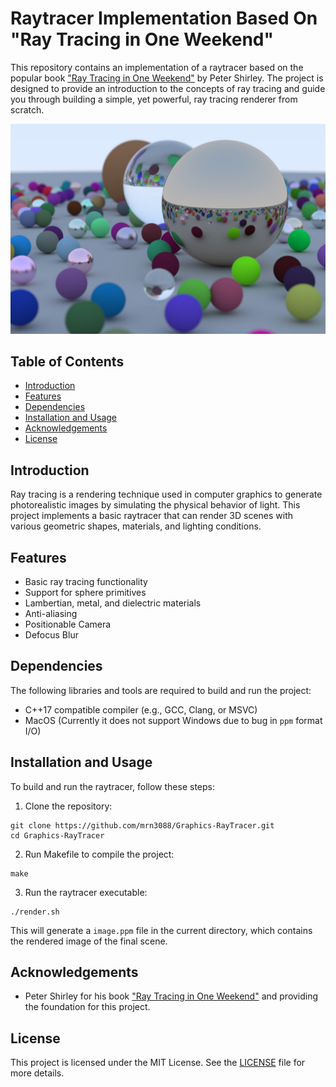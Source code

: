 # Raytracer Implementation Based On "Ray Tracing in One Weekend"

This repository contains an implementation of a raytracer based on the popular book ["Ray Tracing in One Weekend"](https://raytracing.github.io/books/RayTracingInOneWeekend.html) by Peter Shirley. The project is designed to provide an introduction to the concepts of ray tracing and guide you through building a simple, yet powerful, ray tracing renderer from scratch.

![Final Scene Placeholder](./image.jpeg)

## Table of Contents

- [Introduction](#introduction)
- [Features](#features)
- [Dependencies](#dependencies)
- [Installation and Usage](#installation-and-usage)
- [Acknowledgements](#acknowledgements)
- [License](#license)

## Introduction

Ray tracing is a rendering technique used in computer graphics to generate photorealistic images by simulating the physical behavior of light. This project implements a basic raytracer that can render 3D scenes with various geometric shapes, materials, and lighting conditions.

## Features

- Basic ray tracing functionality
- Support for sphere primitives
- Lambertian, metal, and dielectric materials
- Anti-aliasing
- Positionable Camera
- Defocus Blur

## Dependencies

The following libraries and tools are required to build and run the project:

- C++17 compatible compiler (e.g., GCC, Clang, or MSVC)
- MacOS (Currently it does not support Windows due to bug in `ppm` format I/O)

## Installation and Usage

To build and run the raytracer, follow these steps:

1. Clone the repository:

```
git clone https://github.com/mrn3088/Graphics-RayTracer.git
cd Graphics-RayTracer
```

2. Run Makefile to compile the project:
```
make
```

3. Run the raytracer executable:
```
./render.sh
```


This will generate a `image.ppm` file in the current directory, which contains the rendered image of the final scene.

## Acknowledgements

- Peter Shirley for his book ["Ray Tracing in One Weekend"](https://raytracing.github.io/books/RayTracingInOneWeekend.html) and providing the foundation for this project.

## License

This project is licensed under the MIT License. See the [LICENSE](LICENSE) file for more details.
